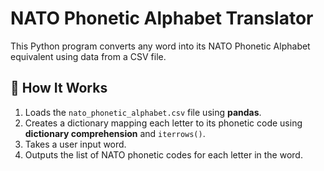 # NATO Phonetic Alphabet Translator

This Python program converts any word into its NATO Phonetic Alphabet equivalent using data from a CSV file.

## 📌 How It Works
1. Loads the `nato_phonetic_alphabet.csv` file using **pandas**.
2. Creates a dictionary mapping each letter to its phonetic code using **dictionary comprehension** and `iterrows()`.
3. Takes a user input word.
4. Outputs the list of NATO phonetic codes for each letter in the word.



